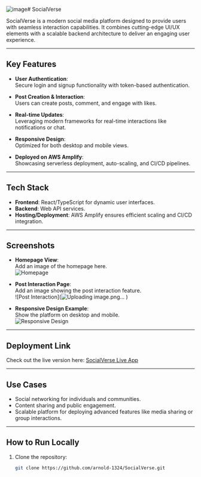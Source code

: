 ![image](https://github.com/user-attachments/assets/149509fa-9cdb-4d4e-80a5-3e36bbc68000)# SocialVerse

SocialVerse is a modern social media platform designed to provide users with seamless interaction capabilities. It combines cutting-edge UI/UX elements with a scalable backend architecture to deliver an engaging user experience.

---

## Key Features

- **User Authentication**:  
  Secure login and signup functionality with token-based authentication.

- **Post Creation & Interaction**:  
  Users can create posts, comment, and engage with likes.

- **Real-time Updates**:  
  Leveraging modern frameworks for real-time interactions like notifications or chat.

- **Responsive Design**:  
  Optimized for both desktop and mobile views.

- **Deployed on AWS Amplify**:  
  Showcasing serverless deployment, auto-scaling, and CI/CD pipelines.

---

## Tech Stack

- **Frontend**: React/TypeScript for dynamic user interfaces.
- **Backend**:  Web API  services.
- **Hosting/Deployment**: AWS Amplify ensures efficient scaling and CI/CD integration.

---

## Screenshots

- **Homepage View**:  
  Add an image of the homepage here.  
  ![Homepage]([path/to/homepage-screenshot.png](https://github.com/user-attachments/assets/149509fa-9cdb-4d4e-80a5-3e36bbc68000))

- **Post Interaction Page**:  
  Add an image showing the post interaction feature.  
  ![Post Interaction](![Uploading image.png…]()
)

- **Responsive Design Example**:  
  Show the platform on desktop and mobile.  
  ![Responsive Design](path/to/responsive-design-screenshot.png)

---

## Deployment Link

Check out the live version here: [SocialVerse Live App](https://main.d24v2clqh5zmxw.amplifyapp.com/)

---

## Use Cases

- Social networking for individuals and communities.
- Content sharing and public engagement.
- Scalable platform for deploying advanced features like media sharing or group interactions.

---

## How to Run Locally

1. Clone the repository:
   ```bash
   git clone https://github.com/arnold-1324/SocialVerse.git

